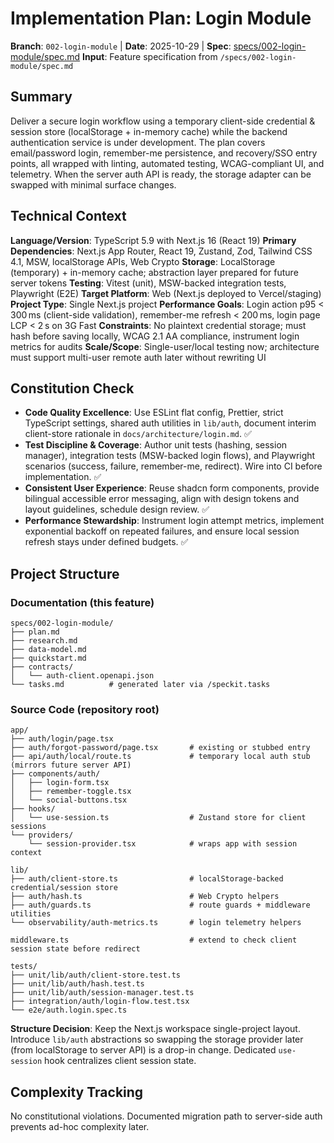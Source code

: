 # Implementation Plan: Login Module

**Branch**: `002-login-module` | **Date**: 2025-10-29 | **Spec**: [specs/002-login-module/spec.md](spec.md)
**Input**: Feature specification from `/specs/002-login-module/spec.md`

## Summary

Deliver a secure login workflow using a temporary client-side credential & session store (localStorage + in-memory cache) while the backend authentication service is under development. The plan covers email/password login, remember-me persistence, and recovery/SSO entry points, all wrapped with linting, automated testing, WCAG-compliant UI, and telemetry. When the server auth API is ready, the storage adapter can be swapped with minimal surface changes.

## Technical Context

**Language/Version**: TypeScript 5.9 with Next.js 16 (React 19)
**Primary Dependencies**: Next.js App Router, React 19, Zustand, Zod, Tailwind CSS 4.1, MSW, localStorage APIs, Web Crypto
**Storage**: LocalStorage (temporary) + in-memory cache; abstraction layer prepared for future server tokens
**Testing**: Vitest (unit), MSW-backed integration tests, Playwright (E2E)
**Target Platform**: Web (Next.js deployed to Vercel/staging)
**Project Type**: Single Next.js project
**Performance Goals**: Login action p95 < 300 ms (client-side validation), remember-me refresh < 200 ms, login page LCP < 2 s on 3G Fast
**Constraints**: No plaintext credential storage; must hash before saving locally, WCAG 2.1 AA compliance, instrument login metrics for audits
**Scale/Scope**: Single-user/local testing now; architecture must support multi-user remote auth later without rewriting UI

## Constitution Check

- **Code Quality Excellence**: Use ESLint flat config, Prettier, strict TypeScript settings, shared auth utilities in `lib/auth`, document interim client-store rationale in `docs/architecture/login.md`. ✅
- **Test Discipline & Coverage**: Author unit tests (hashing, session manager), integration tests (MSW-backed login flows), and Playwright scenarios (success, failure, remember-me, redirect). Wire into CI before implementation. ✅
- **Consistent User Experience**: Reuse shadcn form components, provide bilingual accessible error messaging, align with design tokens and layout guidelines, schedule design review. ✅
- **Performance Stewardship**: Instrument login attempt metrics, implement exponential backoff on repeated failures, and ensure local session refresh stays under defined budgets. ✅

## Project Structure

### Documentation (this feature)

```text
specs/002-login-module/
├── plan.md
├── research.md
├── data-model.md
├── quickstart.md
├── contracts/
│   └── auth-client.openapi.json
└── tasks.md          # generated later via /speckit.tasks
```

### Source Code (repository root)

```text
app/
├── auth/login/page.tsx
├── auth/forgot-password/page.tsx       # existing or stubbed entry
├── api/auth/local/route.ts             # temporary local auth stub (mirrors future server API)
├── components/auth/
│   ├── login-form.tsx
│   ├── remember-toggle.tsx
│   └── social-buttons.tsx
├── hooks/
│   └── use-session.ts                  # Zustand store for client sessions
└── providers/
    └── session-provider.tsx            # wraps app with session context

lib/
├── auth/client-store.ts                # localStorage-backed credential/session store
├── auth/hash.ts                        # Web Crypto helpers
├── auth/guards.ts                      # route guards + middleware utilities
└── observability/auth-metrics.ts       # login telemetry helpers

middleware.ts                           # extend to check client session state before redirect

tests/
├── unit/lib/auth/client-store.test.ts
├── unit/lib/auth/hash.test.ts
├── unit/lib/auth/session-manager.test.ts
├── integration/auth/login-flow.test.tsx
└── e2e/auth.login.spec.ts
```

**Structure Decision**: Keep the Next.js workspace single-project layout. Introduce `lib/auth` abstractions so swapping the storage provider later (from localStorage to server API) is a drop-in change. Dedicated `use-session` hook centralizes client session state.

## Complexity Tracking

No constitutional violations. Documented migration path to server-side auth prevents ad-hoc complexity later.
